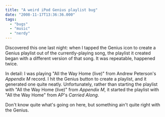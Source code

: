 ```yaml
---
title: "A weird iPod Genius playlist bug"
date: "2008-11-17T13:36:36.000"
tags: 
  - "bugs"
  - "music"
  - "nerdy"
---
```


Discovered this one last night: when I tapped the Genius icon to create a Genius playlist out of the currently-playing song, the playlist it created began with a different version of that song. It was repeatable, happened twice.

In detail: I was playing "All the Way Home (live)" from Andrew Peterson's _Appendix M_ record. I hit the Genius button to create a playlist, and it generated one quite neatly. Unfortunately, rather than starting the playlist with "All the Way Home (live)" from _Appendix M_, it started the playlist with "All the Way Home" from AP's _Carried Along_.

Don't know quite what's going on here, but something ain't quite right with the Genius.
